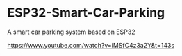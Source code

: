 # ESP32-Smart-Car-Parking
A smart car parking system based on ESP32


https://www.youtube.com/watch?v=iMSfC4z3a2Y&t=143s
